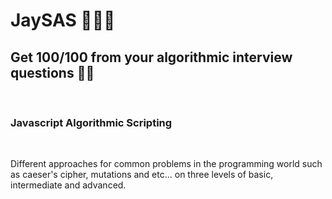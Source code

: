 # JaySAS 👨‍💻🔥
<h2>Get 100/100 from your algorithmic interview questions 🤟😎</h2> <br>

<h3>Javascript Algorithmic Scripting</h3> <br>
<p>Different approaches for common problems in the programming world such as caeser's cipher, mutations and etc... on three levels of basic, intermediate and advanced.</p>